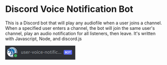 # Discord Voice Notification Bot

This is a Discord bot that will play any audiofile when a user joins a channel. 
When a specified user enters a channel, the bot will join the same user's channel,
play an audio notification for all listeners, then leave.
It's written with Javascript, Node, and discord.js


![Screenshot](/discordbotpic.png)

